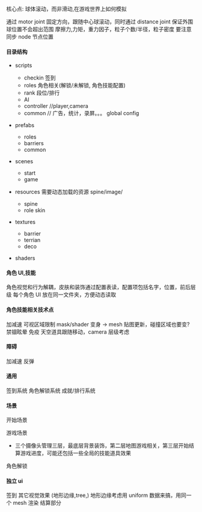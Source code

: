核心点: 球体滚动，而非滑动,在游戏世界上如何模拟

通过 motor joint 固定方向，跟随中心球滚动，同时通过 distance joint 保证外围球位置不会超出范围
摩擦力,力矩，重力因子，粒子个数/半径，粒子密度
要注意同步 node 节点位置

#### 目录结构

- scripts

  - checkin 签到
  - roles 角色相关(解锁/未解锁, 角色技能配置)
  - rank 段位/排行
  - AI
  - controller //player,camera
  - common // 广告，统计，录屏。。。
    global
    config

- prefabs

  - roles
  - barriers
  - common

- scenes

  - start
  - game

- resources 需要动态加载的资源 spine/image/

  - spine
  - role skin

- textures

  - barrier
  - terrian
  - deco

- shaders

#### 角色 UI,技能

角色视觉和行为解耦，皮肤和装饰通过配置表读，配置项包括名字，位置，前后层级
每个角色 UI 放在同一文件夹，方便动态读取

#### 角色技能相关技术点

加减速
可视区域限制 mask/shader
变身 -> mesh 贴图更新，碰撞区域也要变?
禁锢眩晕
免疫
天空道具跟随移动，camera 层级考虑

#### 障碍

加减速
反弹

#### 通用

签到系统
角色解锁系统
成就/排行系统

#### 场景

开始场景

游戏场景

- 三个摄像头管理三层，最底层背景装饰，第二层地图游戏相关，第三层开始结算游戏进度，可能还包括一些全局的技能道具效果

角色解锁

#### 独立 ui

签到
其它视觉效果 (地形边缘,tree,)
地形边缘考虑用 uniform 数据来搞，用同一个 mesh 渲染
结算部分
